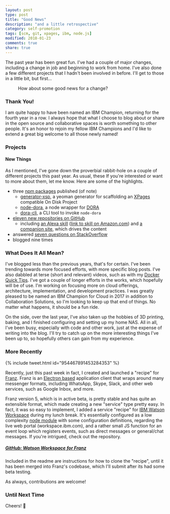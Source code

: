 ```yaml
---
layout: post
type: post
title: "Good News"
description: "and a little retrospective"
category: self-promotion
tags: [scm, git, xpages, ibm, node.js]
modified: 2018-01-23
comments: true
share: true
---
```


The past year has been great fun. I've had a couple of major changes, including a change in job and beginning to work from home. I've also done a few different projects that I hadn't been involved in before. I'll get to those in a little bit, but first...

<figure>
  <amp-img src="/assets/images/post_images/GoodNewsEveryone.png"
  alt="good news everyone"
  width="480" height="260"
  layout="responsive"></amp-img>
 <figcaption>How about some good news for a change?</figcaption>
</figure>

### Thank You!

I am quite happy to have been named an IBM Champion, returning for the fourth year in a row. I always hope that what I choose to blog about or share in the open source and collaborative spaces is worth something to other people. It's an honor to rejoin my fellow IBM Champions and I'd like to extend a great big welcome to all those newly named!

<!-- insert links to announcements and namings for ICS + Cloud -->

### Projects

#### New Things

As I mentioned, I've gone down the proverbial rabbit-hole on a couple of different projects this past year. As usual, these  If you're interested or want to more about them, let me know. Here are some of the highlights.

- three [npm packages][npm-edm00se] published (of note)
  - [generator-xsp][gen-xsp], a yeoman generator for scaffolding an [XPages][xpages-info] compatible On Disk Project
  - [node-dora][node-dora], a node wrapper for [DORA][dora]
  - [dora-cli][dora-cli], a CLI tool to invoke `node-dora`
- [eleven new repositories on GitHub][edm00se-github-2017]
  - including [an Alexa skill][dev-dog-skill] ([link to skill on Amazon.com][amzn-dev-dog]) and [a companion site][dev-dog-site], which drives the content
- answered [seven questions on StackOverflow][edm00se-stackoverflow]
- blogged nine times

### What Does It All Mean?

I've blogged less than the previous years, that's for certain. I've been trending towards more focused efforts, with more specific blog posts. I've also dabbled at terse (short and relevant) videos, such as with my [Docker Quick Tips][docker-tips-playlist]. I've got a couple of longer efforts in the works, which hopefully will be of use. I'm working on focusing more on cloud offerings, architecture, implementation, and development practices. I was greatly pleased to be named an IBM Champion for Cloud in 2017 in addition to Collaboration Solutions, so I'm looking to keep up that end of things. No matter what happens, it should be a fun ride.

On the side, over the last year, I've also taken up the hobbies of 3D printing, baking, and I finished configuring and setting up my home NAS. All in all, I've been busy, especially with code and other work, just at the expense of writing into the blog. I'll try to catch up on the more interesting things I've been up to, so hopefully others can gain from my experience.

### More Recently

{% include tweet.html id="954467891453284353" %}

Recently, just this past week in fact, I created and launched a "recipe" for [Franz][franz-messenger]. Franz is an [Electron based][electron] application client that wraps around many messenger formats, including WhatsApp, Skype, Slack, and other web services, such as Google Inbox, and more.

Franz version 5, which is in active beta, is pretty stable and has quite an extensible format, which made creating a new "service" type pretty easy. In fact, it was so easy to implement, I added a service "recipe" for [IBM Watson Workspace][ibm-ww] during my lunch break. It's essentially configured as a low complexity [node module][node-module] with some configuration definitions, regarding the live web portal (workspace.ibm.com), and a rather small JS function for an event loop which registers events, such as direct messages or general/chat messages. If you're intrigued, check out the repository.

##### [GitHub: Watson Workspace for Franz][franz-watson-workspace]

Included in the readme are instructions for how to clone the "recipe", until it has been merged into Franz's codebase, which I'll submit after its had some beta testing.

As always, contributions are welcome!

### Until Next Time

Cheers! 🍻


[npm-edm00se]: https://www.npmjs.com/~edm00se
[gen-xsp]: https://www.npmjs.com/package/generator-xsp
[xpages-info]: http://xpages.info
[node-dora]: https://www.npmjs.com/package/node-dora
[dora]: https://github.com/camac/dora
[dora-cli]: https://www.npmjs.com/package/dora-cli
[edm00se-github-2017]: https://github.com/search?p=1&q=user%3Aedm00se+created%3A2017-01-01..2017-12-31&type=Repositories&utf8=%E2%9C%93
[dev-dog-skill]: https://github.com/edm00se/developer-dog-alexa-skill
[dev-dog-site]: https://edm00se.codes/dev-dog/
[amzn-dev-dog]: https://bit.ly/dev-dog-skill
[edm00se-stackoverflow]: https://stackoverflow.com/search?q=user%3A1720082+created%3A2017
[docker-tips-playlist]: https://goo.gl/forms/WkwQLcc7XCaQMPbc2
[franz-messenger]: https://meetfranz.com
[electron]: https://electronjs.org
[ibm-ww]: https://workspace.ibm.com/
[node-module]: https://nodejs.org/api/modules.html#modules_modules
[franz-watson-workspace]: https://github.com/edm00se/franz-recipe-watson-workspace